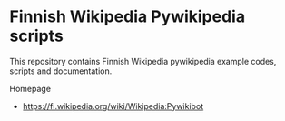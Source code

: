 # Finnish Wikipedia Pywikipedia scripts

This repository contains Finnish Wikipedia pywikipedia example codes, scripts and documentation.

Homepage
- https://fi.wikipedia.org/wiki/Wikipedia:Pywikibot

